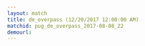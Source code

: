 ```yaml
---
layout: match
title: de_overpass (12/20/2017 12:00:00 AM)
matchid: pug_de_overpass_2017-08-08_22
demourl: 
---
```

